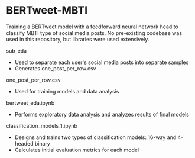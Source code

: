 # BERTweet-MBTI

Training a BERTweet model with a feedforward neural network head to classify MBTI type of social media posts.
No pre-existing codebase was used in this repository, but libraries were used extensively.

sub_eda

- Used to separate each user's social media posts into separate samples
- Generates one_post_per_row.csv

one_post_per_row.csv

- Used for training models and data analysis

bertweet_eda.ipynb

- Performs exploratory data analysis and analyzes results of final models

classification_models_1.ipynb

- Designs and trains two types of classification models: 16-way and 4-headed binary
- Calculates initial evaluation metrics for each model
